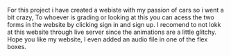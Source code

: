 For this project i have created a webiste with my passion of cars so i went a bit crazy, To whoever is grading or looking at this you can acess the two forms in the website by clicking sign in and sign up. I recomend to not lokk at this website through live server since the animations are a little glitchy. Hope you like my website, I even added an audio file in one of the flex boxes.